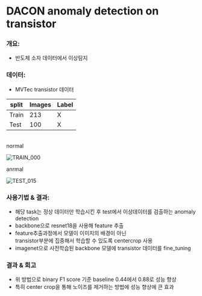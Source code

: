 # DACON anomaly detection on transistor

### 개요:
- 반도체 소자 데이터에서 이상탐지

### 데이터:
- MVTec transistor 데이터<br/>

|split|Images|Label|
|---|---|---|
|Train|213|X|
|Test|100|X|
<br/>
normal<br/>

![TRAIN_000](https://github.com/KANG-dg/object_detection_for_recycle/assets/121837927/85876f60-642d-4be0-8156-96755d45ff0a) <br/>

anrmal<br/>

![TEST_015](https://github.com/KANG-dg/object_detection_for_recycle/assets/121837927/fcccf108-da26-4aaf-ac44-ec56c320d2d9)

### 사용기법 & 결과:
- 해당 task는 정상 데이터만 학습시킨 후 test에서 이상데이터를 검출하는 anomaly detection
- backbone으로 resnet18을 사용해 feature 추출
- feature추출과정에서 모델이 이미지의 배경이 아닌<br/>
  transistor부분에 집중해서 학습할 수 있도록 centercrop 사용
- imagenet으로 사전학습된 backbone 모델에 transistor 데이터를 fine_tuning

### 결과 & 회고
- 위 방법으로 binary F1 score 기준 baseline 0.44에서 0.88로 성능 향상
- 특히 center crop을 통해 노이즈를 제거하는 방법에 성능 향상에 큰 효과
